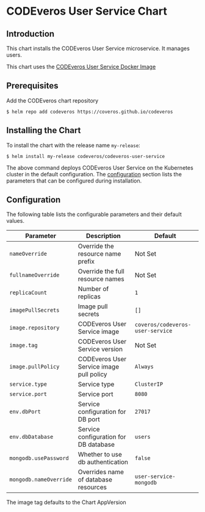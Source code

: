 # CODEveros User Service Chart

## Introduction

This chart installs the CODEveros User Service microservice. It manages users.

This chart uses the [CODEveros User Service Docker Image](https://hub.docker.com/r/coveros/codeveros-user-service)

## Prerequisites

Add the CODEveros chart repository

```shell script
$ helm repo add codeveros https://coveros.github.io/codeveros
```

## Installing the Chart

To install the chart with the release name `my-release`:

```shell script
$ helm install my-release codeveros/codeveros-user-service
```

The above command deploys CODEveros User Service on the Kubernetes cluster in the default configuration. 
The [configuration](#configuration) section lists the parameters that can be configured during installation.

## Configuration

The following table lists the configurable parameters and their default values.

| Parameter                      | Description                                  | Default                                  |
| ------------------------------ | -------------------------------------------- | ---------------------------------------  |
| `nameOverride`                 | Override the resource name prefix            | Not Set                                  |
| `fullnameOverride`             | Override the full resource names             | Not Set                                  |
| `replicaCount`                 | Number of replicas                           | `1`                                      |
| `imagePullSecrets`             | Image pull secrets                           | `[]`                                     |
| `image.repository`             | CODEveros User Service image                 | `coveros/codeveros-user-service`         |
| `image.tag`                    | CODEveros User Service version               | Not Set                                  |
| `image.pullPolicy`             | CODEveros User Service image pull policy     | `Always`                                 |
| `service.type`                 | Service type                                 | `ClusterIP`                              |
| `service.port`                 | Service port                                 | `8080`                                   |
| `env.dbPort`                   | Service configuration for DB port            | `27017`                                  |
| `env.dbDatabase`               | Service configuration for DB database        | `users`                                  |
| `mongodb.usePassword`          | Whether to use db authentication             | `false`                                  |
| `mongodb.nameOverride`         | Overrides name of database resources         | `user-service-mongodb`                   |

The image tag defaults to the Chart AppVersion
